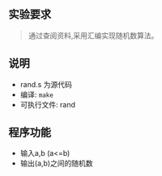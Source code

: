 ## 实验要求
 > 通过查阅资料,采用汇编实现随机数算法。

## 说明
 - rand.s 为源代码
 - 编译: `make`
 - 可执行文件: rand

## 程序功能
 - 输入a,b (a<=b) 
 - 输出(a,b)之间的随机数